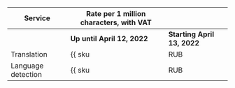 | Service | Rate per 1 million characters, with VAT | | 
| ----- | ----- | ---- |
| | **Up until April 12, 2022** | **Starting  April 13, 2022** |
| Translation | {{ sku|RUB|ai.mt.translate|string }} | ₽492.20 |
| Language detection | {{ sku|RUB|ai.mt.detect|string }} | ₽492.20 |
